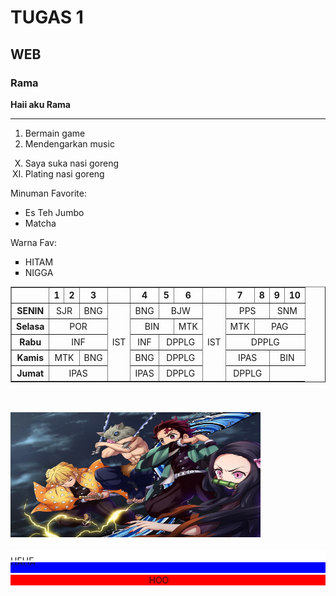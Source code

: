 <!DOCTYPE html>
<html lang="en">
<head>
    <meta charset="UTF-8">
    <meta name="viewport" content="width=device-width, initial-scale=1.0">
    <title>Tugas 1 Rama</title>
</head>
<body>
   <h1>TUGAS 1</h1>
   <h2>WEB</h2>
   <h3>Rama</h3>
   <b>Haii aku Rama</b>
   <hr>

   <ol>
    <li>Bermain game</li>
    <li>Mendengarkan music</li>
    </ol>
    <ol type="I" start="10">
        <li>Saya suka nasi goreng</li>
        <li>Plating nasi goreng</li>
         </ol>
    Minuman Favorite:
    <ul>
        <li>Es Teh Jumbo</li>
        <li>Matcha</li>
    </ul>
    Warna Fav:
    <ul style="list-style-type: square;">
    <li>HITAM</li>
    <li>NIGGA</li>
    </ul>
    <table border="1" style="text-align: center;">
        <tr>
            <th></th>
            <th>1</th>
            <th>2</th>
            <th>3</th>
            <th></th>
            <th>4</th>
            <th>5</th>
            <th>6</th>
            <th></th>
            <th>7</th>
            <th>8</th>
            <th>9</th>
            <th>10</th>
    </tr>
<tr>
        <th>SENIN</th>
        <td colspan="2">SJR</td>
        <td colspan="1">BNG</td>
        <td rowspan="5">IST</td>
        <td>BNG</td>
        <td colspan="2">BJW</td>
        <td rowspan="5">IST</td>
        <td colspan="2">PPS</td>
        <td colspan="2">SNM</td>
    </tr>
    <tr>
        <th>Selasa</th>
        <td colspan="3">POR</td>
        <td colspan="2">BIN</td>
        <td colspan="1">MTK</td>
        <td>MTK</td>
        <td colspan="3">PAG</td>
    </tr>
    <tr>
        <th>Rabu</th>
        <td colspan="3">INF</td> 
       <td>INF</td>   
       <td colspan="2">DPPLG</td>
       <td colspan="4">DPPLG</td>
    </tr>
    <tr>
        <th>Kamis</th>
        <td colspan="2">MTK</td>
        <td colspan="1">BNG</td>
        <td>BNG</td>
        <td colspan="2">DPPLG</td>
        <td colspan="2">IPAS</td>
        <td colspan="2">BIN</td>
    </tr>
    <tr>
        <th>Jumat</th>
        <td colspan="3">IPAS</td>
        <td>IPAS</td>
        <td colspan="2">DPPLG</td>
        <td colspan="2">DPPLG</td>
        </tr>
    </table>
    <br></br>
    <img src="demon slayer.webp" alt="demon slayer " width="400px" height="200px">
    <BR></BR>
    <marquee behavior="sliding" direction="up" scrollamount="5" bgcolor="white">HEHE</marquee>
    <marquee behavior="scroll" direction="down" scrollamount="5" bgcolor="blue">HAHA</marquee>
    <marquee behavior="alternate" direction="right" scrollamount="10" bgcolor="red">HOO</marquee>





   
</body>
</html>

